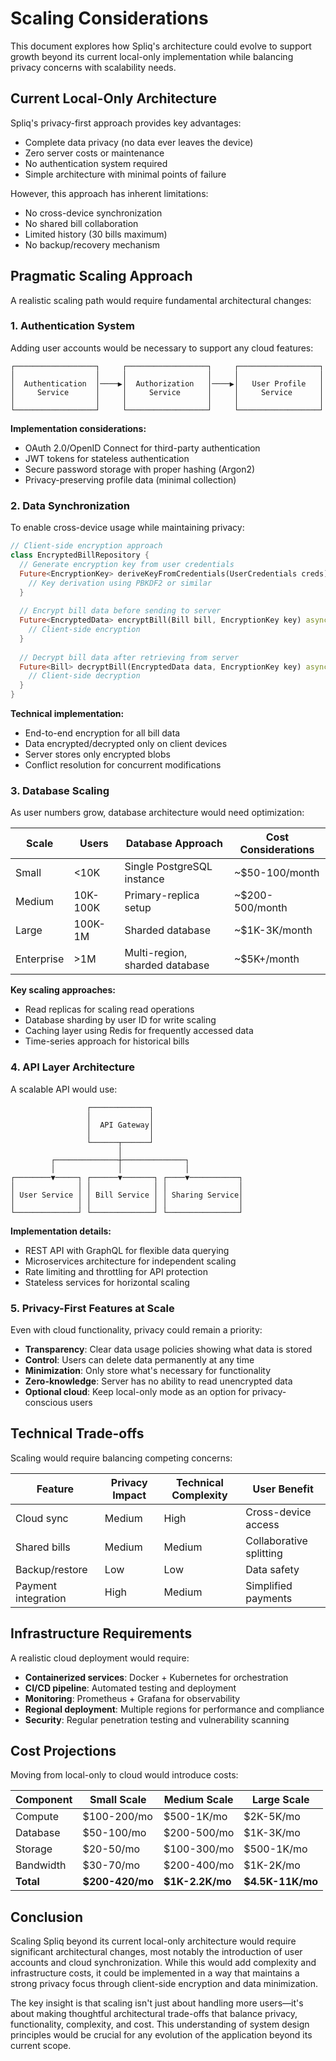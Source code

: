 # Scaling Considerations

This document explores how Spliq's architecture could evolve to support growth beyond its current local-only implementation while balancing privacy concerns with scalability needs.

## Current Local-Only Architecture

Spliq's privacy-first approach provides key advantages:
- Complete data privacy (no data ever leaves the device)
- Zero server costs or maintenance
- No authentication system required
- Simple architecture with minimal points of failure

However, this approach has inherent limitations:
- No cross-device synchronization
- No shared bill collaboration 
- Limited history (30 bills maximum)
- No backup/recovery mechanism

## Pragmatic Scaling Approach

A realistic scaling path would require fundamental architectural changes:

### 1. Authentication System

Adding user accounts would be necessary to support any cloud features:

```
┌──────────────────┐     ┌──────────────────┐     ┌──────────────────┐
│                  │     │                  │     │                  │
│  Authentication  │────▶│  Authorization   │────▶│   User Profile   │
│     Service      │     │     Service      │     │     Service      │
│                  │     │                  │     │                  │
└──────────────────┘     └──────────────────┘     └──────────────────┘
```

**Implementation considerations:**
- OAuth 2.0/OpenID Connect for third-party authentication
- JWT tokens for stateless authentication
- Secure password storage with proper hashing (Argon2)
- Privacy-preserving profile data (minimal collection)

### 2. Data Synchronization

To enable cross-device usage while maintaining privacy:

```dart
// Client-side encryption approach
class EncryptedBillRepository {
  // Generate encryption key from user credentials
  Future<EncryptionKey> deriveKeyFromCredentials(UserCredentials creds) async {
    // Key derivation using PBKDF2 or similar
  }
  
  // Encrypt bill data before sending to server
  Future<EncryptedData> encryptBill(Bill bill, EncryptionKey key) async {
    // Client-side encryption
  }
  
  // Decrypt bill data after retrieving from server
  Future<Bill> decryptBill(EncryptedData data, EncryptionKey key) async {
    // Client-side decryption
  }
}
```

**Technical implementation:**
- End-to-end encryption for all bill data
- Data encrypted/decrypted only on client devices
- Server stores only encrypted blobs
- Conflict resolution for concurrent modifications

### 3. Database Scaling

As user numbers grow, database architecture would need optimization:

| Scale         | Users      | Database Approach               | Cost Considerations           |
|---------------|------------|--------------------------------|-------------------------------|
| Small         | <10K       | Single PostgreSQL instance     | ~$50-100/month               |
| Medium        | 10K-100K   | Primary-replica setup          | ~$200-500/month              |
| Large         | 100K-1M    | Sharded database               | ~$1K-3K/month                |
| Enterprise    | >1M        | Multi-region, sharded database | ~$5K+/month                  |

**Key scaling approaches:**
- Read replicas for scaling read operations
- Database sharding by user ID for write scaling
- Caching layer using Redis for frequently accessed data
- Time-series approach for historical bills

### 4. API Layer Architecture

A scalable API would use:

```
                 ┌─────────────┐
                 │             │
                 │  API Gateway│
                 │             │
                 └──────┬──────┘
                        │
         ┌──────────────┼──────────────┐
         │              │              │
┌────────▼─────┐ ┌──────▼───────┐ ┌────▼───────────┐
│              │ │              │ │                │
│ User Service │ │ Bill Service │ │ Sharing Service│
│              │ │              │ │                │
└──────────────┘ └──────────────┘ └────────────────┘
```

**Implementation details:**
- REST API with GraphQL for flexible data querying
- Microservices architecture for independent scaling
- Rate limiting and throttling for API protection
- Stateless services for horizontal scaling

### 5. Privacy-First Features at Scale

Even with cloud functionality, privacy could remain a priority:

- **Transparency**: Clear data usage policies showing what data is stored
- **Control**: Users can delete data permanently at any time
- **Minimization**: Only store what's necessary for functionality
- **Zero-knowledge**: Server has no ability to read unencrypted data
- **Optional cloud**: Keep local-only mode as an option for privacy-conscious users

## Technical Trade-offs

Scaling would require balancing competing concerns:

| Feature | Privacy Impact | Technical Complexity | User Benefit |
|---------|---------------|----------------------|--------------|
| Cloud sync | Medium | High | Cross-device access |
| Shared bills | Medium | Medium | Collaborative splitting |
| Backup/restore | Low | Low | Data safety |
| Payment integration | High | Medium | Simplified payments |

## Infrastructure Requirements

A realistic cloud deployment would require:

- **Containerized services**: Docker + Kubernetes for orchestration
- **CI/CD pipeline**: Automated testing and deployment
- **Monitoring**: Prometheus + Grafana for observability
- **Regional deployment**: Multiple regions for performance and compliance
- **Security**: Regular penetration testing and vulnerability scanning

## Cost Projections

Moving from local-only to cloud would introduce costs:

| Component | Small Scale | Medium Scale | Large Scale |
|-----------|------------|-------------|-------------|
| Compute | $100-200/mo | $500-1K/mo | $2K-5K/mo |
| Database | $50-100/mo | $200-500/mo | $1K-3K/mo |
| Storage | $20-50/mo | $100-300/mo | $500-1K/mo |
| Bandwidth | $30-70/mo | $200-400/mo | $1K-2K/mo |
| **Total** | **$200-420/mo** | **$1K-2.2K/mo** | **$4.5K-11K/mo** |

## Conclusion

Scaling Spliq beyond its current local-only architecture would require significant architectural changes, most notably the introduction of user accounts and cloud synchronization. While this would add complexity and infrastructure costs, it could be implemented in a way that maintains a strong privacy focus through client-side encryption and data minimization.

The key insight is that scaling isn't just about handling more users—it's about making thoughtful architectural trade-offs that balance privacy, functionality, complexity, and cost. This understanding of system design principles would be crucial for any evolution of the application beyond its current scope.